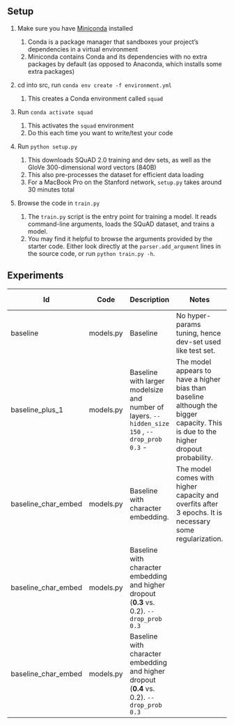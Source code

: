 ## Setup

1. Make sure you have [Miniconda](https://conda.io/docs/user-guide/install/index.html#regular-installation) installed
    1. Conda is a package manager that sandboxes your project’s dependencies in a virtual environment
    2. Miniconda contains Conda and its dependencies with no extra packages by default (as opposed to Anaconda, which installs some extra packages)

2. cd into src, run `conda env create -f environment.yml`
    1. This creates a Conda environment called `squad`

3. Run `conda activate squad`
    1. This activates the `squad` environment
    2. Do this each time you want to write/test your code
  
4. Run `python setup.py`
    1. This downloads SQuAD 2.0 training and dev sets, as well as the GloVe 300-dimensional word vectors (840B)
    2. This also pre-processes the dataset for efficient data loading
    3. For a MacBook Pro on the Stanford network, `setup.py` takes around 30 minutes total  

5. Browse the code in `train.py`
    1. The `train.py` script is the entry point for training a model. It reads command-line arguments, loads the SQuAD dataset, and trains a model.
    2. You may find it helpful to browse the arguments provided by the starter code. Either look directly at the `parser.add_argument` lines in the source code, or run `python train.py -h`.
    
    
## Experiments 

Id | Code | Description | Notes |  load_path |train-NLL |  train-F1 |  train-EM | train-AvNA | dev-NLL |  dev-F1 |  dev-EM | dev-AvNA | 
--- | --- | --- | --- | --- | --- | --- | --- |--- |--- |--- |--- |--- |
baseline | models.py | Baseline | No hyper-params tuning, hence dev-set used like test set. | save/train/baseline-05/best.pth.tar | 1.73 | 76.40 | 68.82 | 85.71 |3.35 | __57.31__ | 53.87 | 64.44 |
baseline_plus_1 | models.py | Baseline with larger modelsize and number of layers. `--hidden_size 150` , `--drop_prob 0.3` -  | The model appears to have a higher bias than baseline although the bigger capacity. This is due to the higher dropout probability. | save/train/baseline_plus_1-01/best.pth.tar | 02.27| 68.44 |60.75 | 80.29 | 03.22 | 56.62 | 53.25 | 63.75 |
baseline_char_embed | models.py | Baseline with character embedding. | The model comes with higher capacity and overfits after 3 epochs. It is necessary some regularization. | save/train/baseline_char_embed-04/best.pth.tar | |  | |  | 05.27 | 52.19 | 52.19 | 52.14|
baseline_char_embed | models.py | Baseline with character embedding and higher dropout (__0.3__ vs. 0.2). `--drop_prob 0.3` |  | save/train/baseline_char_embed-05/best.pth.tar |01.69 | 76.95 | 69.09| 86.17 | 03.37 | __58.02__ | 54.34 | 65.33|
baseline_char_embed | models.py | Baseline with character embedding and higher dropout (__0.4__ vs. 0.2). `--drop_prob 0.3` |  | save/train/baseline_char_embed-05/best.pth.tar |01.69 | 76.95 | 69.09| 86.17 | 03.37 | __58.02__ | 54.34 | 65.33|
